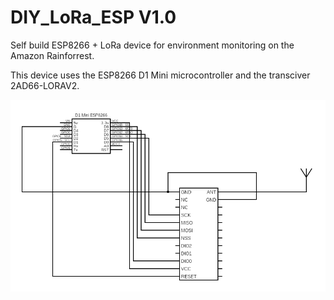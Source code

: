 # DIY_LoRa_ESP V1.0
Self build ESP8266 + LoRa device for environment monitoring on the Amazon Rainforrest.


This device uses the ESP8266 D1 Mini microcontroller and the transciver 2AD66-LORAV2.

![Diagrama do Circuito](img/circuitR1.png)
